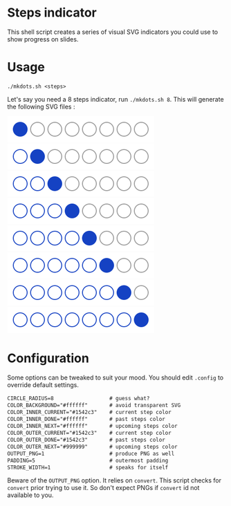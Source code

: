 # Steps indicator

This shell script creates a series of visual SVG indicators you could use to show progress on slides.

# Usage

    ./mkdots.sh <steps>

Let's say you need a 8 steps indicator, run `./mkdots.sh 8`. This will generate the following SVG files :

![Step 1](sample/1_of_8.svg)<br/>
![Step 2](sample/2_of_8.svg)<br/>
![Step 3](sample/3_of_8.svg)<br/>
![Step 4](sample/4_of_8.svg)<br/>
![Step 5](sample/5_of_8.svg)<br/>
![Step 6](sample/6_of_8.svg)<br/>
![Step 7](sample/7_of_8.svg)<br/>
![Step 8](sample/8_of_8.svg)<br/>

# Configuration

Some options can be tweaked to suit your mood. You should edit `.config` to override default settings.

    CIRCLE_RADIUS=8                  # guess what?
    COLOR_BACKGROUND="#ffffff"       # avoid transparent SVG
    COLOR_INNER_CURRENT="#1542c3"    # current step color
    COLOR_INNER_DONE="#ffffff"       # past steps color
    COLOR_INNER_NEXT="#ffffff"       # upcoming steps color
    COLOR_OUTER_CURRENT="#1542c3"    # current step color
    COLOR_OUTER_DONE="#1542c3"       # past steps color
    COLOR_OUTER_NEXT="#999999"       # upcoming steps color
    OUTPUT_PNG=1                     # produce PNG as well
    PADDING=5                        # outermost padding
    STROKE_WIDTH=1                   # speaks for itself

Beware of the `OUTPUT_PNG` option. It relies on `convert`. This script checks for `convert` prior trying to use it. So don't expect PNGs if `convert` id not available to you.
